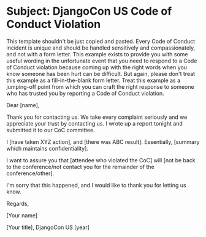 # Subject: DjangoCon US Code of Conduct Violation 

This template shouldn't be just copied and pasted. Every Code of Conduct incident is unique and should be handled sensitively and compassionately, and not with a form letter. This example exists to provide you with some useful wording in the unfortunate event that you need to respond to a Code of Conduct violation because coming up with the right words when you know someone has been hurt can be difficult. But again, please don't treat this example as a fill-in-the-blank form letter. Treat this example as a jumping-off point from which you can craft the right response to someone who has trusted you by reporting a Code of Conduct violation. 

Dear [name], 

Thank you for contacting us. We take every complaint seriously and we appreciate your trust by contacting us. I wrote up a report tonight and submitted it to our CoC committee.

I [have taken XYZ action], and [there was ABC result]. Essentially, [summary which maintains confidentiality]. 

I want to assure you that [attendee who violated the CoC] will [not be back to the conference/not contact you for the remainder of the conference/other]. 

I'm sorry that this happened, and I would like to thank you for letting us know. 

Regards, 

[Your name] 

[Your title], DjangoCon US [year] 
